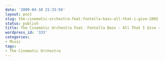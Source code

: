```yaml
---
date: '2009-04-10 21:33:56'
layout: post
slug: the-cinematic-orchestra-feat-fontella-bass-all-that-i-give-2002
status: publish
title: The Cinematic Orchestra Feat. Fontella Bass - All That I Give - 2002
wordpress_id: '333'
categories:
- Music
tags:
- The Cinematic Orchestra
---
```



